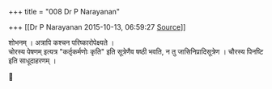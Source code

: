 +++
title = "008 Dr P Narayanan"

+++
[[Dr P Narayanan	2015-10-13, 06:59:27 [Source](https://groups.google.com/g/samskrita/c/4doSQpdQgFw)]]



शोभनम् । अत्रापि कश्चन परिष्कारोपेक्ष्यते ।  
चोरस्य पेषणम् इत्यत्र "कर्तृकर्मणोः कृति" इति सूत्रेणैव षष्ठी भवति, न तु जासिनिप्रादिसूत्रेण । चौरस्य पिनष्टि इति साधूदाहरणम् ।



